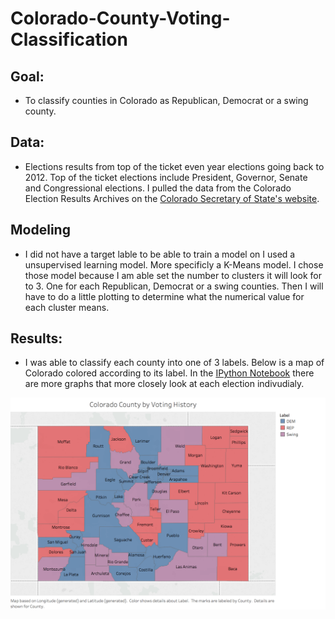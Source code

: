 # Colorado-County-Voting-Classification

## Goal:

- To classify counties in Colorado as Republican, Democrat or a swing county. 

## Data:

- Elections results from top of the ticket even year elections going back to 2012. Top of the ticket elections include President, Governor, Senate and Congressional elections. I pulled the data from the Colorado Election Results Archives on the [Colorado Secretary of State's website](https://www.sos.state.co.us/pubs/elections/Results/Archives.html). 

## Modeling

- I did not have a target lable to be able to train a model on I used a unsupervised learning model. More specificly a K-Means model. I chose those model because I am able set the number to clusters it will look for to 3. One for each Republican, Democrat or a swing counties. Then I will have to do a little plotting to determine what the numerical value for each cluster means.

## Results:

- I was able to classify each county into one of 3 labels. Below is a map of Colorado colored according to its label.
In the [IPython Notebook](https://github.com/CBJohnson30/Colorado-County-Voting-Classification/blob/master/historical_voter_patterns.ipynb) there are more graphs that more closely look at each election indivudialy. 

![Colorado Map](https://github.com/CBJohnson30/Colorado-County-Voting-Classification/blob/master/Images/County.png)



